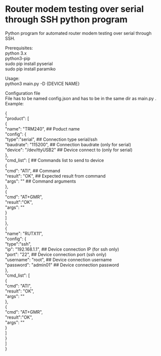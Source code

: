# Router modem testing over serial through SSH python program  

Python program for automated router modem testing over serial through SSH.  

Prerequisites:  
python 3.x  
python3-pip  
sudo pip install pyserial  
sudo pip install paramiko  

Usage:  
python3 main.py -D {DEVICE NAME}  

Configuration file  
File has to be named config.json and has to be in the same dir as main.py .  
Example:

{  
    "product": [  
        {  
            "name": "TRM240", ## Poduct name  
            "config": {  
                "type":"serial",  ## Connection type serial/ssh  
                "baudrate": "115200", ## Connection baudrate (only for serial)  
                "device": "/dev/ttyUSB2" ## Device connect to (only for serial)  
            },  
            "cmd_list": [ ## Commands list to send to device  
                {  
                    "cmd": "ATI", ## Command  
                    "result": "OK", ## Expected result from command  
                    "args": "" ## Command arguments   
                },  
                {  
                    "cmd": "AT+GMR",  
                    "result":"OK",  
                    "args": ""  
                }  
            ]  
        },  
        {  
            "name": "RUTX11",  
            "config": {  
                "type":"ssh",  
                "ip": "192.168.1.1", ## Device connection IP (for  ssh only)  
                "port": "22", ## Device connection port (ssh only)    
                "username": "root", ## Device connection username  
                "password": "admin01" ## Device connection password  
            },  
            "cmd_list": [  
                {  
                    "cmd": "ATI",  
                    "result": "OK",  
                    "args": ""  
                },  
                {  
                    "cmd": "AT+GMR",  
                    "result":"OK",  
                    "args": ""  
                }  
            ]  
        }  
    ]  
}  

